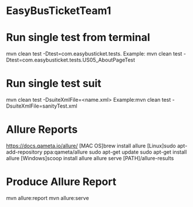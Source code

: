 # EasyBusTicketTeam1


# Run single test from terminal
mvn clean test -Dtest=com.easybusticket.tests.<TestName>
Example: mvn clean test -Dtest=com.easybusticket.tests.US05_AboutPageTest

# Run single test suit
mvn clean test -DsuiteXmlFile=<name.xml>
Example:mvn clean test -DsuiteXmlFile=sanityTest.xml



# Allure Reports
https://docs.qameta.io/allure/
[MAC OS]brew install allure
[Linux]sudo apt-add-repository ppa:qameta/allure
sudo apt-get update
sudo apt-get install allure
[Windows]scoop install allure
allure serve [PATH]/allure-results

# Produce Allure Report
mvn allure:report
mvn allure:serve






